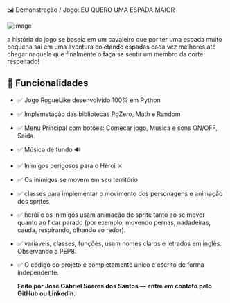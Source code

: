 🖼️ Demonstração / Jogo: EU QUERO UMA ESPADA MAIOR

![image](https://github.com/user-attachments/assets/b9f8ccd2-7dd1-4b52-ab08-52fe2a62cc8d)

a história do jogo se baseia em um cavaleiro que por ter uma espada muito pequena sai em uma aventura coletando espadas cada vez melhores até chegar naquela que finalmente o faça se sentir um membro da corte respeitado!

## 🚀 Funcionalidades

- ✅ Jogo RogueLike desenvolvido 100% em Python
- ✅ Implemetação das bibliotecas PgZero, Math e Random
- ✅ Menu Principal com botões: Começar jogo, Musica e sons ON/OFF, Saida.
- ✅ Música de fundo 🔊
- ✅ Inimigos perigosos para o Héroi ⚔️
- ✅ Os inimigos se movem em seu território
- ✅ classes para implementar o movimento dos personagens e animação dos 
     sprites
- ✅ herói e os inimigos usam animação de sprite tanto ao se mover 
     quanto ao ficar parado (por exemplo, movendo pernas, nadadeiras, cauda, ​​ 
     respirando, olhando ao redor).
- ✅ variáveis, classes, funções, usam nomes claros e letrados em 
     inglês. Observando a PEP8.
- ✅ O código do projeto é completamente único e escrito de forma 
     independente.

  **Feito por José Gabriel Soares dos Santos — entre em contato pelo GitHub ou LinkedIn.**
